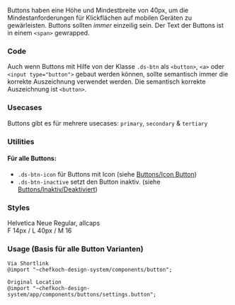 Buttons haben eine Höhe und Mindestbreite von 40px, um die Mindestanforderungen für Klickflächen auf mobilen Geräten zu gewärleisten. Buttons sollten _immer_ einzeilig sein.
Der Text der Buttons ist in einem `<span>` gewrapped.

### Code  
Auch wenn Buttons mit Hilfe von der Klasse `.ds-btn` als `<button>`, `<a>` oder `<input type="button">` gebaut werden können, sollte semantisch immer die korrekte Auszeichnung verwendet werden. Die semantisch korrekte Auszeichnung ist `<button>`.

### Usecases  
Buttons gibt es für mehrere usecases:
`primary`, `secondary` & `tertiary`

### Utilities  
#### Für alle Buttons:  
- `.ds-btn-icon` für Buttons mit Icon (siehe [Buttons/Icon Button](#group-buttons-component-icon))  
- `.ds-btn-inactive` setzt den Button inaktiv. (siehe [Buttons/Inaktiv/Deaktiviert](#group-buttons-component-deactivated))

### Styles  
Helvetica Neue Regular, allcaps  
F 14px / L 40px / M 16

### Usage (Basis für alle Button Varianten) 
    
    Via Shortlink
    @import "~chefkoch-design-system/components/button";
    
    Original Location
    @import "~chefkoch-design-system/app/components/buttons/settings.button";
